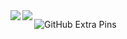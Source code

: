 <a href="https://github.com/anuraghazra/github-readme-stats">
  <img align="left" src="https://github-readme-stats.vercel.app/api?username=maki-engineer&count_private=true&show_icons=true" />
</a>
<a href="https://github.com/anuraghazra/github-readme-stats">
  <img align="left" src="https://github-readme-stats.vercel.app/api/top-langs/?username=maki-engineer" />
</a>

![GitHub Extra Pins](https://github-readme-stats.vercel.app/api/pin/?username=maki-engineer&repo=twitter-bot-node.js)

